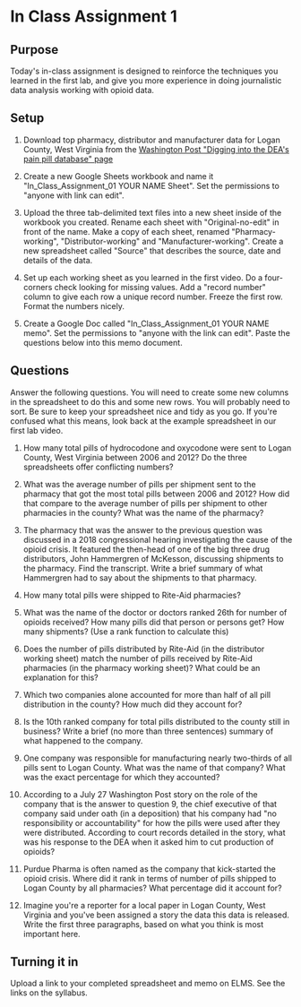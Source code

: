 # In Class Assignment 1

## Purpose

Today's in-class assignment is designed to reinforce the techniques you learned in the first lab, and give you more experience in doing journalistic data analysis working with opioid data.

## Setup

1.  Download top pharmacy, distributor and manufacturer data for Logan County, West Virginia from the [Washington Post "Digging into the DEA's pain pill database" page](https://www.washingtonpost.com/graphics/2019/investigations/dea-pain-pill-database/)

2.  Create a new Google Sheets workbook and name it "In_Class_Assignment_01 YOUR NAME Sheet".  Set the permissions to "anyone with link can edit".  

3.  Upload the three tab-delimited text files into a new sheet inside of the workbook you created.  Rename each sheet with "Original-no-edit" in front of the name.  Make a copy of each sheet, renamed "Pharmacy-working", "Distributor-working" and "Manufacturer-working".  Create a new spreadsheet called "Source" that describes the source, date and details of the data.

4.  Set up each working sheet as you learned in the first video. Do a four-corners check looking for missing values.  Add a "record number" column to give each row a unique record number.  Freeze the first row. Format the numbers nicely.

5.  Create a Google Doc called "In_Class_Assignment_01 YOUR NAME memo". Set the permissions to "anyone with the link can edit". Paste the questions below into this memo document.

## Questions

Answer the following questions.  You will need to create some new columns in the spreadsheet to do this and some new rows.  You will probably need to sort.  Be sure to keep your spreadsheet nice and tidy as you go. If you're confused what this means, look back at the example spreadsheet in our first lab video.      

1.  How many total pills of hydrocodone and oxycodone were sent to Logan County, West Virginia between 2006 and 2012?  Do the three spreadsheets offer conflicting numbers?

2.  What was the average number of pills per shipment sent to the pharmacy that got the most total pills between 2006 and 2012?  How did that compare to the average number of pills per shipment to other pharmacies in the county? What was the name of the pharmacy?

3.  The pharmacy that was the answer to the previous question was discussed in a 2018 congressional hearing investigating the cause of the opioid crisis.  It featured the then-head of one of the big three drug distributors, John Hammergren of McKesson, discussing shipments to the pharmacy. Find the transcript.  Write a brief summary of what Hammergren had to say about the shipments to that pharmacy.   

4.  How many total pills were shipped to Rite-Aid pharmacies?

5.  What was the name of the doctor or doctors ranked 26th for number of opioids received?  How many pills did that person or persons get? How many shipments? (Use a rank function to calculate this)

6.  Does the number of pills distributed by Rite-Aid (in the distributor working sheet) match the number of pills received by Rite-Aid pharmacies (in the pharmacy working sheet)? What could be an explanation for this?

7.  Which two companies alone accounted for more than half of all pill distribution in the county?  How much did they account for?

8.  Is the 10th ranked company for total pills distributed to the county still in business? Write a brief (no more than three sentences) summary of what happened to the company.

9.  One company was responsible for manufacturing nearly two-thirds of all pills sent to Logan County.  What was the name of that company?  What was the exact percentage for which they accounted?  

10.  According to a July 27 Washington Post story on the role of the company that is the answer to question 9, the chief executive of that company said under oath (in a deposition) that his company had "no responsibility or accountability" for how the pills were used after they were distributed.  According to court records detailed in the story, what was his response to the DEA when it asked him to cut production of opioids?

11. Purdue Pharma is often named as the company that kick-started the opioid crisis.  Where did it rank in terms of number of pills shipped to Logan County by all pharmacies?  What percentage did it account for?

12. Imagine you're a reporter for a local paper in Logan County, West Virginia and you've been assigned a story the data this data is released.  Write the first three paragraphs, based on what you think is most important here.  

## Turning it in

Upload a link to your completed spreadsheet and memo on ELMS.  See the links on the syllabus.
